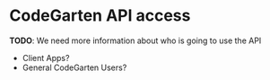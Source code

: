 # CodeGarten API access
**TODO**: We need more information about who is going to use the API
* Client Apps?
* General CodeGarten Users?
